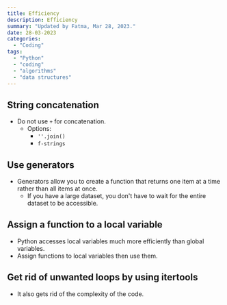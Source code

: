 ```yaml
---
title: Efficiency
description: Efficiency
summary: "Updated by Fatma, Mar 28, 2023."
date: 28-03-2023
categories:
  - "Coding"
tags:
  - "Python"
  - "coding"
  - "algorithms"
  - "data structures"
---
```


## String concatenation

- Do not use `+` for concatenation.
  - Options:
    - `''.join()`
    - `f-strings`

## Use generators

- Generators allow you to create a function that returns one item at a time rather than all items at once.
  - If you have a large dataset, you don't have to wait for the entire dataset to be accessible.

## Assign a function to a local variable

- Python accesses local variables much more efficiently than global variables.
- Assign functions to local variables then use them.

## Get rid of unwanted loops by using itertools

- It also gets rid of the complexity of the code.
